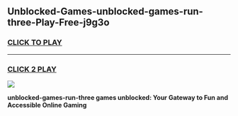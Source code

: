 
## Unblocked-Games-unblocked-games-run-three-Play-Free-j9g3o
<h3>
<a href="https://premium76.site?title=unblocked-games-run-three&ref=24M">CLICK TO PLAY</a></h3>
<hr>

<h3>
<a href="https://premium76.site?title=unblocked-games-run-three&ref=24M">CLICK 2 PLAY</a>
  
</h3>

<a href="https://premium76.site?title=unblocked-games-run-three&ref=24M"><img src="https://clearcache.store/games.png"></a>


**unblocked-games-run-three games unblocked: Your Gateway to Fun and Accessible Online Gaming**
